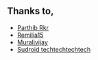 ## Thanks to,
 * [Parthib Rkr](https://github.com/Parthib24)
 * [Remilia15](https://github.com/remilia15)
 * [Muralivijay](https://github.com/muralivijay)
 * [Sudroid techtechtechtech](https://www.facebook.com/groups/sudroid.tech)
